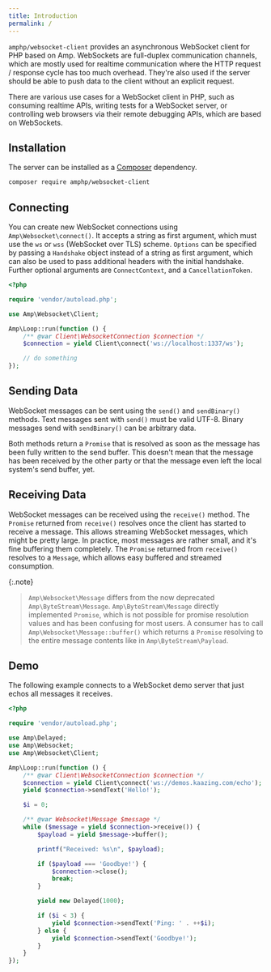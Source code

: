 ```yaml
---
title: Introduction
permalink: /
---
```

`amphp/websocket-client` provides an asynchronous WebSocket client for PHP based on Amp.
WebSockets are full-duplex communication channels, which are mostly used for realtime communication where the HTTP request / response cycle has too much overhead.
They're also used if the server should be able to push data to the client without an explicit request.

There are various use cases for a WebSocket client in PHP, such as consuming realtime APIs, writing tests for a WebSocket server, or controlling web browsers via their remote debugging APIs, which are based on WebSockets.

## Installation

The server can be installed as a [Composer](https://getcomposer.org/) dependency.

```bash
composer require amphp/websocket-client
```

## Connecting

You can create new WebSocket connections using `Amp\Websocket\connect()`.
It accepts a string as first argument, which must use the `ws` or `wss` (WebSocket over TLS) scheme.
`Options` can be specified by passing a `Handshake` object instead of a string as first argument, which can also be used to pass additional headers with the initial handshake.
Further optional arguments are `ConnectContext`, and a `CancellationToken`.

```php
<?php

require 'vendor/autoload.php';

use Amp\Websocket\Client;

Amp\Loop::run(function () {
    /** @var Client\WebsocketConnection $connection */
    $connection = yield Client\connect('ws://localhost:1337/ws');

    // do something
});
```

## Sending Data

WebSocket messages can be sent using the `send()` and `sendBinary()` methods.
Text messages sent with `send()` must be valid UTF-8.
Binary messages send with `sendBinary()` can be arbitrary data.

Both methods return a `Promise` that is resolved as soon as the message has been fully written to the send buffer. This doesn't mean that the message has been received by the other party or that the message even left the local system's send buffer, yet.

## Receiving Data

WebSocket messages can be received using the `receive()` method. The `Promise` returned from `receive()` resolves once the client has started to receive a message. This allows streaming WebSocket messages, which might be pretty large. In practice, most messages are rather small, and it's fine buffering them completely. The `Promise` returned from `receive()` resolves to a `Message`, which allows easy buffered and streamed consumption.

{:.note}
> `Amp\Websocket\Message` differs from the now deprecated `Amp\ByteStream\Message`.
> `Amp\ByteStream\Message` directly implemented `Promise`, which is not possible for promise resolution values and has been confusing for most users.
> A consumer has to call `Amp\Websocket\Message::buffer()` which returns a `Promise` resolving to the entire message contents like in `Amp\ByteStream\Payload`.

## Demo

The following example connects to a WebSocket demo server that just echos all messages it receives.

```php
<?php

require 'vendor/autoload.php';

use Amp\Delayed;
use Amp\Websocket;
use Amp\Websocket\Client;

Amp\Loop::run(function () {
    /** @var Client\WebsocketConnection $connection */
    $connection = yield Client\connect('ws://demos.kaazing.com/echo');
    yield $connection->sendText('Hello!');

    $i = 0;

    /** @var Websocket\Message $message */
    while ($message = yield $connection->receive()) {
        $payload = yield $message->buffer();

        printf("Received: %s\n", $payload);

        if ($payload === 'Goodbye!') {
            $connection->close();
            break;
        }

        yield new Delayed(1000);

        if ($i < 3) {
            yield $connection->sendText('Ping: ' . ++$i);
        } else {
            yield $connection->sendText('Goodbye!');
        }
    }
});
```
